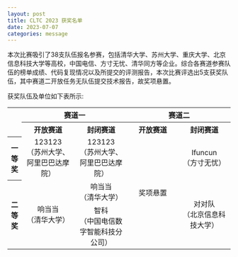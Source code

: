 ```yaml
---
layout: post
title: CLTC 2023 获奖名单
date: 2023-07-07
categories: message
---
```


本次比赛吸引了38支队伍报名参赛，包括清华大学、苏州大学、重庆大学、北京信息科技大学等高校，中国电信、方寸无忧、清华同方等企业。综合各赛道参赛队伍的榜单成绩、代码复现情况以及所提交的评测报告，本次比赛评选出5支获奖队伍，其中赛道二开放任务无队伍提交技术报告，故奖项悬置。

获奖队伍及单位如下表所示: 

<table style="text-align: center;">
  <style>
    table {
      width: 100%; /* 设置表格宽度为100% */
    }

    th,
    td {
      padding: 5px; /* 设置单元格内边距 */
      border: 1px solid black; /* 设置单元格边框样式 */
      white-space: pre-wrap; /* 允许内容换行 */
    }

    /* 设置每列的宽度 */
    th:nth-child(2),
    th:nth-child(3),
    th:nth-child(4),
    th:nth-child(5),
    td:nth-child(2),
    td:nth-child(3),
    td:nth-child(4),
    td:nth-child(5) {
      width: 25%; /* 设置每列宽度为25% */
    }
  </style>
  <tr>
    <th rowspan="2"> </th>
    <th colspan="2">赛道一</th>
    <th colspan="2">赛道二</th>
  </tr>
  <tr>
    <th> 开放赛道 </th>
    <th> 封闭赛道 </th>
    <th> 开放赛道 </th>
    <th> 封闭赛道 </th>
  </tr>
  <tr>
    <th> 一等奖 </th>
    <td> 123123<br>（苏州大学、阿里巴巴达摩院）</td>
    <td> 123123<br>（苏州大学、阿里巴巴达摩院）</td>
    <td rowspan="3"> 奖项悬置 </td>
    <td> Ifuncun<br>（方寸无忧）</td>
  </tr>
  <tr>
    <th rowspan="2"> 二等奖 </th>
    <td rowspan="2"> 响当当<br>（清华大学）</td>
    <td> 响当当<br>（清华大学）</td>
    <td rowspan="2"> 对对队<br>（北京信息科技大学）</td>
  </tr>
  <tr>
    <td> 智科<br>（中国电信数字智能科技分公司） </td>
  </tr>
</table>
